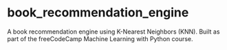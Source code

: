 # book_recommendation_engine
A book recommendation engine using K-Nearest Neighbors (KNN). Built as part of the freeCodeCamp Machine Learning with Python course.
